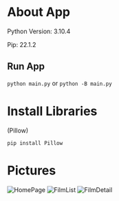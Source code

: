 # About App
Python Version: 3.10.4

Pip: 22.1.2

## Run App
`python main.py` or `python -B main.py`

# Install Libraries
(Pillow)
```
pip install Pillow

```
# Pictures
![HomePage](https://user-images.githubusercontent.com/14320133/175833790-dc9b6958-3bc5-4458-80e2-ee09f6a14d28.PNG)
![FilmList](https://user-images.githubusercontent.com/14320133/175833803-1393f37d-e744-4be4-a20f-84be01700bf6.PNG)
![FilmDetail](https://user-images.githubusercontent.com/14320133/175833808-81588fa7-6555-4fd0-bd41-9a5c4c795c6b.PNG)

